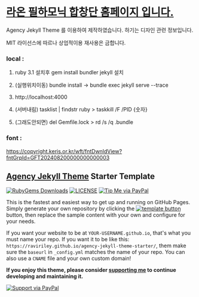 # [라온 필하모닉 합창단 홈페이지 입니다.](raonphilchior.github.io)

Agency Jekyll Theme 를 이용하여 제작하였습니다. 
하기는 디자인 관련 정보입니다.

MIT 라이선스에 따르나 상업적이용 재사용은 금합니다.

### local : 
1. ruby 3.1 설치후 gem install bundler jekyll 설치
2. (실행위치이동) bundle install ->  bundle exec jekyll serve --trace
3. http://localhost:4000

4. (서버내림)  tasklist | findstr ruby  > taskkill /F /PID {숫자}
5. (그래도안되면) del Gemfile.lock > rd /s /q .bundle


### font : 
https://copyright.keris.or.kr/wft/fntDwnldView?fntGrpId=GFT202408200000000000003

## [Agency Jekyll Theme](https://github.com/raviriley/agency-jekyll-theme) Starter Template
[![RubyGems Downloads](https://img.shields.io/gem/dt/jekyll-agency.svg)](https://rubygems.org/gems/jekyll-agency)
[![LICENSE](https://img.shields.io/badge/license-MIT-lightgrey.svg)](https://github.com/raviriley/agency-jekyll-theme/blob/master/LICENSE.txt)
[![Tip Me via PayPal](https://img.shields.io/badge/PayPal-tip%20me-green.svg?logo=paypal)](https://www.paypal.me/raviriley)

This is the fastest and easiest way to get up and running on GitHub Pages.
Simply generate your own repository by clicking the 
[![template button](https://img.shields.io/badge/-Use%20this%20template-brightgreen)](https://github.com/raviriley/agency-jekyll-theme-starter/generate) button, 
then replace the sample content with your own and configure for your needs.

If you want your website to be at `YOUR-USERNAME.github.io`, that's what you must name your repo. If you want it to be like this: `https://raviriley.github.io/agency-jekyll-theme-starter/`, them make sure the `baseurl` in `_config.yml` matches the name of your repo. You can also use a `CNAME` file and your own custom domain!

**If you enjoy this theme, please consider [supporting me](https://www.paypal.me/raviriley) to continue developing and maintaining it.**

[![Support via PayPal](https://cdn.rawgit.com/twolfson/paypal-github-button/1.0.0/dist/button.svg)](https://www.paypal.me/raviriley)

